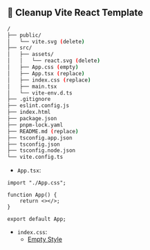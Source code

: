 ## 🧹 Cleanup Vite React Template

```sh
/
├── public/
│   └── vite.svg (delete)
├── src/
│   ├── assets/
│   │   └── react.svg (delete)
│   ├── App.css (empty)
│   ├── App.tsx (replace)
│   ├── index.css (replace)
│   ├── main.tsx
│   └── vite-env.d.ts
├── .gitignore
├── eslint.config.js
├── index.html
├── package.json
├── pnpm-lock.yaml
├── README.md (replace)
├── tsconfig.app.json
├── tsconfig.json
├── tsconfig.node.json
└── vite.config.ts
```

* `App.tsx`:

```tsx
import "./App.css";

function App() {
    return <></>;
}

export default App;
```

* `index.css`:
    - [Empty Style](../../css/empty-style.md)
